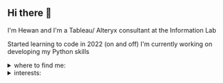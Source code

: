 

## Hi there 👋
I'm Hewan and I'm a Tableau/ Alteryx consultant at the Information Lab

Started learning to code in 2022 (on and off)
I'm currently working on developing my Python skills

<details>
<summary>where to find me: </summary>
<p><a href="https://www.linkedin.com/in/hewan-zewdu-93794221b/"> linkedin </a><p>
tableau public
microsoft fabric
</details>

<details>
<summary>interests:</summary>
films
rollerskating
</details>


<!--
**hewanz00/hewanz00** is a ✨ _special_ ✨ repository because its `README.md` (this file) appears on your GitHub profile.

Here are some ideas to get you started:

- 🔭 I’m currently working on ...
- 🌱 I’m currently learning ...
- 👯 I’m looking to collaborate on ...
- 🤔 I’m looking for help with ...
- 💬 Ask me about ...
- 📫 How to reach me: ...
- 😄 Pronouns: ...
- ⚡ Fun fact: ...
-->
